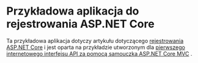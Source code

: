 # <a name="aspnet-core-logging-sample-application"></a>Przykładowa aplikacja do rejestrowania ASP.NET Core

Ta przykładowa aplikacja dotyczy artykułu dotyczącego [rejestrowania ASP.NET Core](https://docs.microsoft.com/aspnet/core/fundamentals/logging/index) i jest oparta na przykładzie utworzonym dla [pierwszego internetowego interfejsu API za pomocą samouczka ASP.NET Core MVC](https://docs.microsoft.com/aspnet/core/tutorials/first-web-api) .
